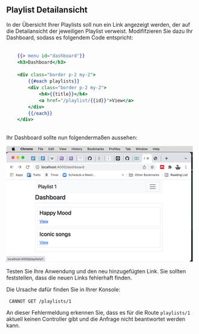 ## Playlist Detailansicht

In der Übersicht Ihrer Playlists soll nun ein Link angezeigt werden, der auf die Detailansicht der jeweiligen Playlist verweist. 
Modififzieren Sie dazu Ihr Dashboard, sodass es folgendem Code entspricht:

~~~ handlebars
    
    {{> menu id="dashboard"}} 
    <h3>Dashboard</h3> 
     
    <div class="border p-2 my-2"> 
        {{#each playlists}} 
        <div class="border p-2 my-2"> 
            <h4>{{title}}</h4> 
            <a href="/playlist/{{id}}">View</a> 
        </div> 
        {{/each}} 
    </div> 
    
~~~

Ihr Dashboard sollte nun folgendermaßen aussehen:

![img.png](img/Anpassung_04.png)


Testen Sie Ihre Anwendung und den neu hinzugefügten Link. 
Sie sollten feststellen, dass die neuen Links fehlerhaft finden.

Die Ursache dafür finden Sie in Ihrer Konsole:
~~~ shell
 CANNOT GET /playlists/1
~~~

An dieser Fehlermeldung erkennen Sie, dass es für die Route `playlists/1` aktuell keinen Controller gibt und die Anfrage nicht beantwortet werden kann.
